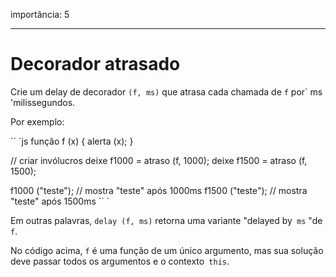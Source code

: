 importância: 5

---

# Decorador atrasado

Crie um delay de decorador `(f, ms)` que atrasa cada chamada de `f` por` ms 'milissegundos.

Por exemplo:

`` `js
função f (x) {
alerta (x);
}

// criar invólucros
deixe f1000 = atraso (f, 1000);
deixe f1500 = atraso (f, 1500);

f1000 ("teste"); // mostra "teste" após 1000ms
f1500 ("teste"); // mostra "teste" após 1500ms
`` `

Em outras palavras, `delay (f, ms)` retorna uma variante "delayed by` ms` "de` f`.

No código acima, `f` é uma função de um único argumento, mas sua solução deve passar todos os argumentos e o contexto` this`.
